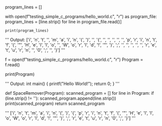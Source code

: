 program_lines = []

with open(f"testing_simple_c_programs/hello_world.c", "r") as program_file:
    program_lines = [line.strip()
                      for line in program_file.read()]

    print(program_lines)

'''
Output: ['i', 'n', 't', '', 'm', 'a', 'i', 'n', '(', ')', '', '{', '', '', '', '', '', 'p', 'r', 'i', 'n', 't', 'f', '(', '"', 'H', 'e', 'l', 'l', 'o', '', 'W', 'o', 'r', 'l', 'd', '!', '"', ')', ';', '', '', '', '', '', 'r', 'e', 't', 'u', 'r', 'n', '', '0', ';', '', '}']
'''

f = open(f"testing_simple_c_programs/hello_world.c", "r")
Program = f.read()

print(Program)

'''
Output:
int main()
{
    printf("Hello World!");
    return 0;
}
'''

def SpaceRemover(Program):
    scanned_program = []
    for line in Program:
        if (line.strip() != ''):
            scanned_program.append(line.strip())
    print(scanned_program)
    return scanned_program
    
'''
['i', 'n', 't', 'm', 'a', 'i', 'n', '(', ')', '{', 'p', 'r', 'i', 'n', 't', 'f', '(', '"', 'H', 'e', 'l', 'l', 'o', 'W', 'o', 'r', 'l', 'd', '!', '"', ')', ';', 'r', 'e', 't', 'u', 'r', 'n', '0', ';', '}']
'''